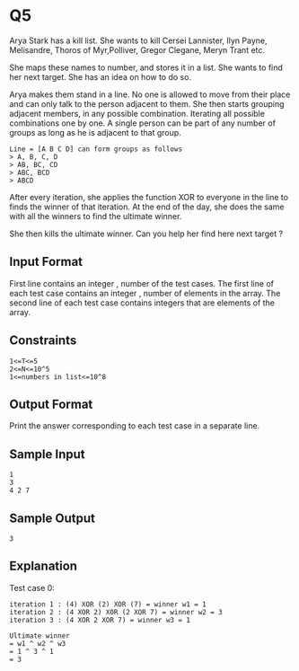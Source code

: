 # Q5

Arya Stark has a kill list. She wants to kill Cersei Lannister, Ilyn Payne, Melisandre, Thoros of Myr,Polliver, Gregor Clegane, Meryn Trant etc. 

She maps these names to number, and stores it in a list. She wants to find her next target. She has an idea on how to do so. 

Arya makes them stand in a line. No one is allowed to move from their place and can only talk to the person adjacent to them. She then starts grouping adjacent members, in any possible combination. Iterating all possible combinations one by one. A single person can be part of any number of groups as long as he is adjacent to that group.
```
Line = [A B C D] can form groups as follows
> A, B, C, D
> AB, BC, CD
> ABC, BCD
> ABCD
```

After every iteration, she applies the function XOR to everyone in the line to finds the winner of that iteration. At the end of the day, she does the same with all the winners to find the ultimate winner.

She then kills the ultimate winner.
Can you help her find here next target ?

## Input Format
First line contains an integer , number of the test cases. 
The first line of each test case contains an integer , number of elements in the array. 
The second line of each test case contains  integers that are elements of the array.

## Constraints
```
1<=T<=5
2<=N<=10^5
1<=numbers in list<=10^8
```

## Output Format
Print the answer corresponding to each test case in a separate line.

## Sample Input 
```
1
3
4 2 7
```
## Sample Output
```
3
```
## Explanation 

Test case 0: 
```
iteration 1 : (4) XOR (2) XOR (7) = winner w1 = 1
iteration 2 : (4 XOR 2) XOR (2 XOR 7) = winner w2 = 3
iteration 3 : (4 XOR 2 XOR 7) = winner w3 = 1

Ultimate winner 
= w1 ^ w2 ^ w3 
= 1 ^ 3 ^ 1 
= 3
```
